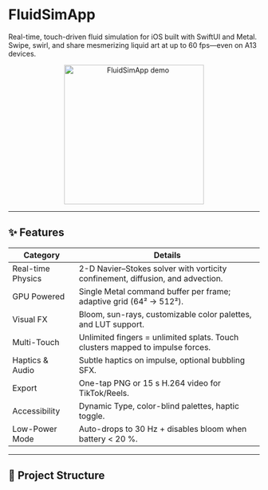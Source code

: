 # FluidSimApp

Real-time, touch-driven fluid simulation for iOS built with SwiftUI and Metal. Swipe, swirl, and share mesmerizing liquid art at up to 60 fps—even on A13 devices.

<p align="center">
  <img src="preview.gif" width="280" alt="FluidSimApp demo"/>
</p>

---

## ✨ Features

| Category | Details |
|----------|---------|
| Real-time Physics | 2-D Navier–Stokes solver with vorticity confinement, diffusion, and advection. |
| GPU Powered | Single Metal command buffer per frame; adaptive grid (64² → 512²). |
| Visual FX | Bloom, sun-rays, customizable color palettes, and LUT support. |
| Multi-Touch | Unlimited fingers = unlimited splats. Touch clusters mapped to impulse forces. |
| Haptics & Audio | Subtle haptics on impulse, optional bubbling SFX. |
| Export | One-tap PNG or 15 s H.264 video for TikTok/Reels. |
| Accessibility | Dynamic Type, color-blind palettes, haptic toggle. |
| Low-Power Mode | Auto-drops to 30 Hz + disables bloom when battery < 20 %. |

---

## 📂 Project Structure
